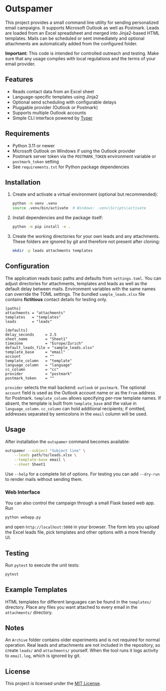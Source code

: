 # Outspamer

This project provides a small command line utility for sending personalized email campaigns. It supports Microsoft Outlook as well as Postmark. Leads are loaded from an Excel spreadsheet and merged into Jinja2-based HTML templates. Mails can be scheduled or sent immediately and optional attachments are automatically added from the configured folder.

**Important:** This code is intended for controlled outreach and testing. Make sure that any usage complies with local regulations and the terms of your email provider.

## Features

- Reads contact data from an Excel sheet
- Language-specific templates using Jinja2
- Optional send scheduling with configurable delays
- Pluggable provider (Outlook or Postmark)
- Supports multiple Outlook accounts
- Simple CLI interface powered by [Typer](https://typer.tiangolo.com)

## Requirements

- Python 3.11 or newer
- Microsoft Outlook on Windows if using the Outlook provider
- Postmark server token via the `POSTMARK_TOKEN` environment variable or
  `postmark_token` setting
- See `requirements.txt` for Python package dependencies

## Installation

1. Create and activate a virtual environment (optional but recommended):

   ```bash
   python -m venv .venv
   source .venv/bin/activate  # Windows: .venv\Scripts\activate
   ```

2. Install dependencies and the package itself:

   ```bash
   python -m pip install -e .
   ```

3. Create the working directories for your own leads and any attachments. These
   folders are ignored by git and therefore not present after cloning:

   ```bash
   mkdir -p leads attachments templates
   ```

## Configuration

The application reads basic paths and defaults from `settings.toml`. You can adjust directories for attachments, templates and leads as well as the default delay between mails. Environment variables with the same names can override the TOML settings.
The bundled `sample_leads.xlsx` file contains **fictitious** contact details for testing only.

```
[paths]
attachments = "attachments"
templates   = "templates"
leads       = "leads"

[defaults]
delay_seconds     = 2.5
sheet_name        = "Sheet1"
timezone          = "Europe/Zurich"
default_leads_file = "sample_leads.xlsx"
template_base     = "email"
account           = ""
template_column   = "template"
language_column   = "language"
cc_column         = "cc"
provider          = "postmark"
postmark_token    = ""
```

`provider` selects the mail backend: `outlook` or `postmark`. The optional
`account` field is used as the Outlook account name or as the `From` address for
Postmark. `template_column` allows specifying per-row template names. If absent,
the template is built from `template_base` and the value in `language_column`.
`cc_column` can hold additional recipients; if omitted, addresses separated by
semicolons in the `email` column will be used.


## Usage

After installation the `outspamer` command becomes available:

```bash
outspamer --subject "Subject line" \
    --leads path/to/leads.xlsx \
    --template-base email \
    --sheet Sheet1
```

Use `--help` for a complete list of options. For testing you can add `--dry-run` to render mails without sending them.

### Web Interface

You can also control the campaign through a small Flask based web app. Run

```bash
python webapp.py
```

and open `http://localhost:5000` in your browser. The form lets you upload the
Excel leads file, pick templates and other options with a more friendly UI.

## Testing

Run `pytest` to execute the unit tests:

```bash
pytest
```

## Example Templates

HTML templates for different languages can be found in the `templates/` directory. Place any files you want attached to every email in the `attachments/` directory.

## Notes

An `Archive` folder contains older experiments and is not required for normal operation. Real leads and attachments are not included in the repository, so create `leads/` and `attachments/` yourself. When the tool runs it logs activity to `email.log`, which is ignored by git.


## License

This project is licensed under the [MIT License](LICENSE).
